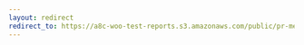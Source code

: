 ```yaml
---
layout: redirect
redirect_to: https://a8c-woo-test-reports.s3.amazonaws.com/public/pr-merge/45633/api/index.html
---
```

